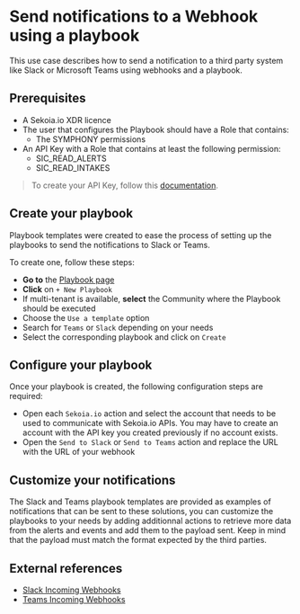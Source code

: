 # Send notifications to a Webhook using a playbook

This use case describes how to send a notification to a third party system like Slack or Microsoft Teams using webhooks and a playbook.

## Prerequisites

- A Sekoia.io XDR licence
- The user that configures the Playbook should have a Role that contains:
	* The SYMPHONY permissions
- An API Key with a Role that contains at least the following permission:
	* SIC_READ_ALERTS
	* SIC_READ_INTAKES

> To create your API Key, follow this [documentation](../../../getting_started/manage_api_keys.md).

## Create your playbook

Playbook templates were created to ease the process of setting up the playbooks to send the notifications to Slack or Teams. 

To create one, follow these steps: 


- **Go to** the [Playbook page](https://app.sekoia.io/operations/playbooks)
- **Click** on `+ New Playbook`
- If multi-tenant is available, **select** the Community where the Playbook should be executed
- Choose the `Use a template` option 
- Search for `Teams` or `Slack` depending on your needs
- Select the corresponding playbook and click on `Create`

## Configure your playbook

Once your playbook is created, the following configuration steps are required:

- Open each `Sekoia.io` action and select the account that needs to be used to communicate with Sekoia.io APIs. You may have to create an account with the API key you created previously if no account exists.
- Open the `Send to Slack` or `Send to Teams` action and replace the URL with the URL of your webhook

## Customize your notifications

The Slack and Teams playbook templates are provided as examples of notifications that can be sent to these solutions, you can customize the playbooks to your needs by adding additionnal actions to retrieve more data from the alerts and events and add them to the payload sent. Keep in mind that the payload must match the format expected by the third parties.

## External references

- [Slack Incoming Webhooks](https://api.slack.com/messaging/webhooks)
- [Teams Incoming Webhooks](https://learn.microsoft.com/en-us/microsoftteams/platform/webhooks-and-connectors/how-to/add-incoming-webhook)